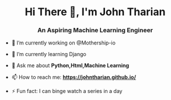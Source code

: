 <h1 align="center"> Hi There 👋, I'm John Tharian</h1>
<h3 align="center">An Aspiring Machine Learning Engineer</h3>



- 🔭 I’m currently working on @Mothership-io

- 🌱 I’m currently learning Django

- 💬 Ask me about **Python,Html,Machine Learning**

- 📫 How to reach me: **https://johntharian.github.io/**

- ⚡ Fun fact: I can binge watch a series in a day

